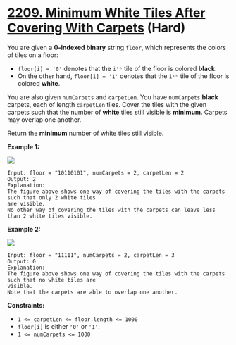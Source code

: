 # [2209. Minimum White Tiles After Covering With Carpets][link] (Hard)

[link]: https://leetcode.com/problems/minimum-white-tiles-after-covering-with-carpets/

You are given a **0-indexed binary** string `floor`, which represents the colors of tiles on a floor:

- `floor[i] = '0'` denotes that the `iᵗʰ` tile of the floor is colored **black**.
- On the other hand, `floor[i] = '1'` denotes that the `iᵗʰ` tile of the floor is colored **white**.

You are also given `numCarpets` and `carpetLen`. You have `numCarpets` **black** carpets, each of
length `carpetLen` tiles. Cover the tiles with the given carpets such that the number of **white**
tiles still visible is **minimum**. Carpets may overlap one another.

Return the **minimum** number of white tiles still visible.

**Example 1:**

![](https://assets.leetcode.com/uploads/2022/02/10/ex1-1.png)

```
Input: floor = "10110101", numCarpets = 2, carpetLen = 2
Output: 2
Explanation:
The figure above shows one way of covering the tiles with the carpets such that only 2 white tiles
are visible.
No other way of covering the tiles with the carpets can leave less than 2 white tiles visible.
```

**Example 2:**

![](https://assets.leetcode.com/uploads/2022/02/10/ex2.png)

```
Input: floor = "11111", numCarpets = 2, carpetLen = 3
Output: 0
Explanation:
The figure above shows one way of covering the tiles with the carpets such that no white tiles are
visible.
Note that the carpets are able to overlap one another.
```

**Constraints:**

- `1 <= carpetLen <= floor.length <= 1000`
- `floor[i]` is either `'0'` or `'1'`.
- `1 <= numCarpets <= 1000`
